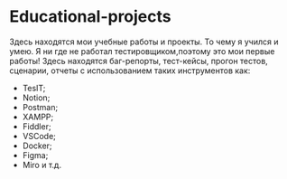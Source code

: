 # Еducational-projects
Здесь находятся мои учебные работы и проекты. То чему я учился и умею. Я ни где не работал тестировщиком,поэтому это мои первые работы!
Здесь находятся баг-репорты, тест-кейсы, прогон тестов, сценарии, отчеты с использованием таких инструментов как:
- TesIT;
- Notion;
- Postman;
- XAMPP;
- Fiddler;
- VSCode;
- Docker;
- Figma;
- Miro и т.д.
